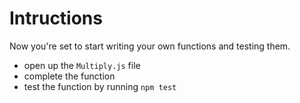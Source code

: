 # Intructions

Now you're set to start writing your own functions and testing them.

* open up the `Multiply.js` file
* complete the function
* test the function by running `npm test`